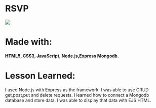 # RSVP
 ![](rsvp.png)
# Made with:
####  HTML5, CSS3, JavaScript, Node.js,Express Mongodb.
# Lesson Learned:
####
I used Node.js with Express as the framework. I was able to use CRUD get,post,put and delete requests. I learned how to connect a Mongodb database and store data. I was able to display that data with EJS HTML.
